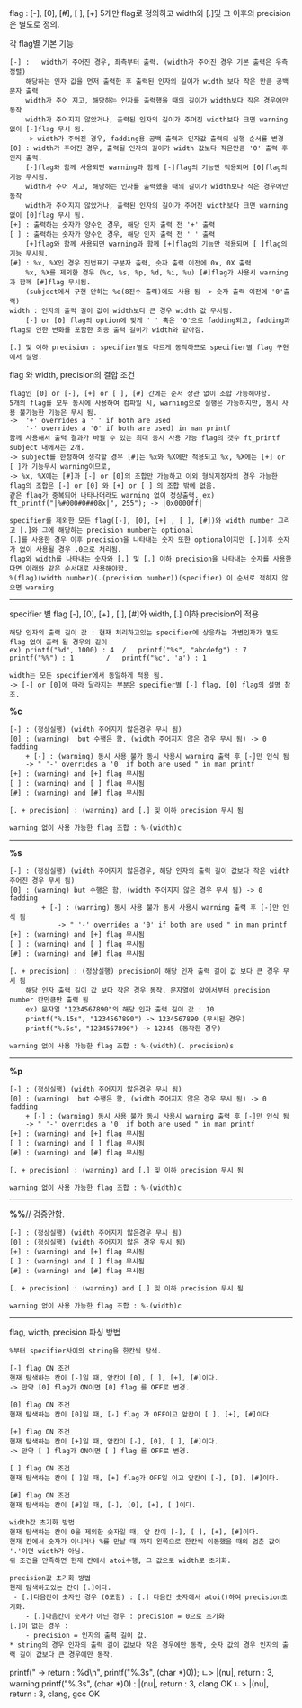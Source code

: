 flag : [-], [0], [#], [ ], [+]
5개만 flag로 정의하고 width와 [.]및 그 이후의 precision은 별도로 정의.

각 flag별 기본 기능

	[-] :	width가 주어진 경우, 좌측부터 출력. (width가 주어진 경우 기본 출력은 우측 정렬)
		해당하는 인자 값을 먼저 출력한 후 출력된 인자의 길이가 width 보다 작은 만큼 공백문자 출력
		width가 주어 지고, 해당하는 인자를 출력했을 때의 길이가 width보다 작은 경우에만 동작
		width가 주어지지 않았거나, 출력된 인자의 길이가 주어진 width보다 크면 warning 없이 [-]flag 무시 됨.
		-> width가 주어진 경우, fadding용 공백 출력과 인자값 출력의 실행 순서를 변경
	[0] : width가 주어진 경우, 출력될 인자의 길이가 width 값보다 작은만큼 '0' 출력 후 인자 출력.
		[-]flag와 함께 사용되면 warning과 함께 [-]flag의 기능만 적용되며 [0]flag의 기능 무시됨.
		width가 주어 지고, 해당하는 인자를 출력했을 때의 길이가 width보다 작은 경우에만 동작
		width가 주어지지 않았거나, 출력된 인자의 길이가 주어진 width보다 크면 warning 없이 [0]flag 무시 됨.
	[+] : 출력하는 숫자가 양수인 경우, 해당 인자 출력 전 '+' 출력
	[ ] : 출력하는 숫자가 양수인 경우, 해당 인자 출력 전 ' ' 출력
		[+]flag와 함께 사용되면 warning과 함께 [+]flag의 기능만 적용되며 [ ]flag의 기능 무시됨.
	[#] : %x, %X인 경우 진법표기 구분자 출력, 숫자 출력 이전에 0x, 0X 출력
		%x, %X를 제외한 경우 (%c, %s, %p, %d, %i, %u) [#]flag가 사용시 warning과 함께 [#]flag 무시됨.
		(subject에서 구현 안하는 %o(8진수 출력)에도 사용 됨 -> 숫자 출력 이전에 '0'출력)
	width : 인자의 출력 길이 값이 width보다 큰 경우 width 값 무시됨.
		[-] or [0] flag의 option에 맞게 ' ' 혹은 '0'으로 fadding되고, fadding과 flag로 인한 변화를 포함한 최종 출력 길이가 width와 같아짐.

	[.] 및 이하 precision : specifier별로 다르게 동작하므로 specifier별 flag 구현에서 설명.



flag 와 width, precision의 결합 조건

	flag인 [0] or [-], [+] or [ ], [#] 간에는 순서 상관 없이 조합 가능해야함.
	5개의 flag를 모두 동시에 사용하여 컴파일 시, warning으로 실행은 가능하지만, 동시 사용 불가능한 기능은 무시 됨.
	->	'+' overrides a ' ' if both are used
		'-' overrides a '0' if both are used) in man printf
	함께 사용해서 출력 결과가 바뀔 수 있는 최대 동시 사용 가능 flag의 갯수 ft_printf subject 내에서는 2개.
	-> subject를 한정하여 생각할 경우 [#]는 %x와 %X에만 적용되고 %x, %X에는 [+] or [ ]가 기능무시 warning이므로,
	-> %x, %X에는 [#]과 [-] or [0]의 조합만 가능하고 이외 형식지정자의 경우 가능한 flag의 조합은 [-] or [0] 와 [+] or [ ] 의 조합 밖에 없음.
	같은 flag가 중복되어 나타나더라도 warning 없이 정상출력. ex) ft_printf("|%#000#0##08x|", 255"); -> |0x0000ff|

	specifier를 제외한 모든 flag([-], [0], [+] , [ ], [#])와 width number 그리고 [.]와 그에 해당하는 precision number는 optional
	[.]를 사용한 경우 이후 precision을 나타내는 숫자 또한 optional이지만 [.]이후 숫자가 없이 사용될 경우 .0으로 처리됨.
	flag와 width를 나타내는 숫자와 [.] 및 [.] 이하 precision을 나타내는 숫자를 사용한다면 아래와 같은 순서대로 사용해야함.
	%(flag)(width number)(.(precision number))(specifier) 이 순서로 적히지 않으면 warning

________________________________________

specifier 별 flag [-], [0], [+] , [ ], [#]와 width, [.] 이하 precision의 적용

	해당 인자의 출력 길이 값 : 현재 처리하고있는 specifier에 상응하는 가변인자가 별도 flag 없이 출력 될 경우의 길이
	ex)	printf("%d", 1000) : 4	/	printf("%s", "abcdefg") : 7
	printf("%%") : 1		/	printf("%c", 'a') : 1

	width는 모든 specifier에서 동일하게 적용 됨.
	-> [-] or [0]에 따라 달라지는 부분은 specifier별 [-] flag, [0] flag의 설명 참조.

____________________%c____________________

	[-] : (정상실행) (width 주어지지 않은경우 무시 됨)
	[0] : (warning)  but 수행은 함, (width 주어지지 않은 경우 무시 됨) -> 0 fadding
		+ [-] : (warning) 동시 사용 불가 동시 사용시 warning 출력 후 [-]만 인식 됨
		-> " '-' overrides a '0' if both are used " in man printf
	[+] : (warning) and [+] flag 무시됨 
	[ ] : (warning) and [ ] flag 무시됨 
	[#] : (warning) and [#] flag 무시됨 

	[. + precision] : (warning) and [.] 및 이하 precision 무시 됨

	warning 없이 사용 가능한 flag 조합 : %-(width)c
__________________________________________

____________________%s____________________

	[-] : (정상실행) (width 주어지지 않은경우, 해당 인자의 출력 길이 값보다 작은 width 주어진 경우 무시 됨)
	[0] : (warning) but 수행은 함, (width 주어지지 않은 경우 무시 됨) -> 0 fadding
			+ [-] : (warning) 동시 사용 불가 동시 사용시 warning 출력 후 [-]만 인식 됨
				-> " '-' overrides a '0' if both are used " in man printf
	[+] : (warning) and [+] flag 무시됨
	[ ] : (warning) and [ ] flag 무시됨
	[#] : (warning) and [#] flag 무시됨

	[. + precision] : (정상실행) precision이 해당 인자 출력 길이 값 보다 큰 경우 무시 됨
		해당 인자 출력 길이 값 보다 작은 경우 동작. 문자열이 앞에서부터 precision number 칸만큼만 출력 됨
		ex)	문자열 "1234567890"의 해당 인자 출력 길이 값 : 10
		printf("%.15s", "1234567890") -> 1234567890 (무시된 경우)
		printf("%.5s", "1234567890") -> 12345 (동작한 경우)

	warning 없이 사용 가능한 flag 조합 : %-(width)(. precision)s
__________________________________________

____________________%p____________________

	[-] : (정상실행) (width 주어지지 않은경우 무시 됨)
	[0] : (warning)  but 수행은 함, (width 주어지지 않은 경우 무시 됨) -> 0 fadding
		+ [-] : (warning) 동시 사용 불가 동시 사용시 warning 출력 후 [-]만 인식 됨
		-> " '-' overrides a '0' if both are used " in man printf
	[+] : (warning) and [+] flag 무시됨 
	[ ] : (warning) and [ ] flag 무시됨 
	[#] : (warning) and [#] flag 무시됨 

	[. + precision] : (warning) and [.] 및 이하 precision 무시 됨

	warning 없이 사용 가능한 flag 조합 : %-(width)c
__________________________________________

____________________%%____________________// 검증안함.

	[-] : (정상실행) (width 주어지지 않은경우 무시 됨)
	[0] : (정상실행) (width 주어지지 않은 경우 무시 됨)
	[+] : (warning) and [+] flag 무시됨 
	[ ] : (warning) and [ ] flag 무시됨 
	[#] : (warning) and [#] flag 무시됨 

	[. + precision] : (warning) and [.] 및 이하 precision 무시 됨

	warning 없이 사용 가능한 flag 조합 : %-(width)c
__________________________________________


flag, width, precision 파싱 방법

	%부터 specifier사이의 string을 한칸씩 탐색.

	[-] flag ON 조건
	현재 탐색하는 칸이 [-]일 때, 앞칸이 [0], [ ], [+], [#]이다.
	-> 만약 [0] flag가 ON이면 [0] flag 를 OFF로 변경.

	[0] flag ON 조건
	현재 탐색하는 칸이 [0]일 때, [-] flag 가 OFF이고 앞칸이 [ ], [+], [#]이다.

	[+] flag ON 조건
	현재 탐색하는 칸이 [+]일 때, 앞칸이 [-], [0], [ ], [#]이다.
	-> 만약 [ ] flag가 ON이면 [ ] flag 를 OFF로 변경.

	[ ] flag ON 조건
	현재 탐색하는 칸이 [ ]일 때, [+] flag가 OFF일 이고 앞칸이 [-], [0], [#]이다.

	[#] flag ON 조건
	현재 탐색하는 칸이 [#]일 때, [-], [0], [+], [ ]이다.

	width값 초기화 방법
	현재 탐색하는 칸이 0을 제외한 숫자일 때, 앞 칸이 [-], [ ], [+], [#]이다.
	현재 칸에서 숫자가 아니거나 %를 만날 때 까지 왼쪽으로 한칸씩 이동했을 때의 멈춘 값이 '.'이면 width가 아님.
	위 조건을 만족하면 현재 칸에서 atoi수행, 그 값으로 width로 초기화.

	precision값 초기화 방법
	현재 탐색하고있는 칸이 [.]이다.
	 - [.]다음칸이 숫자인 경우 (0포함) : [.] 다음칸 숫자에서 atoi()하여 precision초기화.
		- [.]다음칸이 숫자가 아닌 경우 : precision = 0으로 초기화
	[.]이 없는 경우 : 
		- precision = 인자의 출력 길이 값.
	* string의 경우 인자의 출력 길이 값보다 작은 경우에만 동작, 숫자 값의 경우 인자의 출력 길이 값보다 큰 경우에만 동작.


printf(" -> return : %d\n", printf("%.3s", (char *)0));
ㄴ> |(nu|, return : 3, warning
printf("%.3s", (char *)0) :  |(nu|, return : 3, clang OK
ㄴ> |(nu|, return : 3, clang, gcc OK 